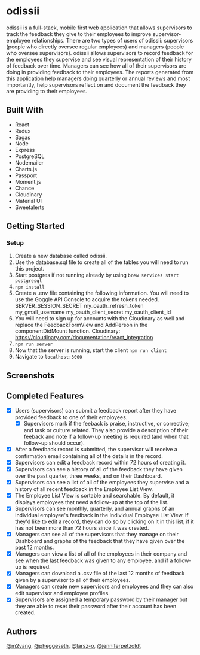 # odissii
odissii is a full-stack, mobile first web application that allows supervisors to track the feedback they give to their employees to improve supervisor-employee relationships. There are two types of users of odissii: supervisors (people who directly oversee regular employees) and managers (people who oversee supervisors). odissii allows supervisors to record feedback for the employees they supervise and see visual representation of their history of feedback over time. Managers can see how all of their supervisors are doing in providing feedback to their employees. The reports generated from this application help managers doing quarterly or annual reviews and most importantly, help supervisors reflect on and document the feedback they are providing to their employees.  

## Built With
* React
* Redux
* Sagas
* Node
* Express
* PostgreSQL
* Nodemailer
* Charts.js
* Passport
* Moment.js
* Chance 
* Cloudinary
* Material UI
* Sweetalerts

## Getting Started
### Setup
1. Create a new database called odissii.
2. Use the database.sql file to create all of the tables you will need to run this project.
3. Start postgres if not running already by using ``brew services start postgresql``
4. ``npm install``
5. Create a .env file containing the following information. You will need to use the Goggle API Console to acquire the tokens needed.
   SERVER_SESSION_SECRET
    my_oauth_refresh_token
    my_gmail_username
    my_oauth_client_secret 
    my_oauth_client_id
6. You will need to sign up for accounts with the Cloudinary as well and replace the FeedbackFormView and AddPerson in the componentDidMount function. 
    Cloudinary: https://cloudinary.com/documentation/react_integration 
7. ``npm run server``
8. Now that the server is running, start the client ``npm run client``
9. Navigate to ``localhost:3000``

## Screenshots

## Completed Features
- [x] Users (supervisors) can submit a feedback report after they have provided feedback to one of their employees. 
    - [x] Supervisors mark if the feeback is praise, instructive, or corrective; and task or culture related. They also provide a description of their feeback and note if a follow-up meeting is required (and when that follow-up should occur). 
- [x] After a feedback record is submitted, the supervisor will receive a confirmation email containing all of the details in the record. 
- [x] Supervisors can edit a feedback record within 72 hours of creating it. 
- [x] Supervisors can see a history of all of the feedback they have given over the past quarter, three weeks, and on their Dashboard. 
- [x] Supervisors can see a list of all of the employees they supervise and a history of all recent feedback in the Employee List View. 
- [x] The Employee List View is sortable and searchable. By default, it displays employees that need a follow-up at the top of the list.
- [x] Supervisors can see monthly, quarterly, and annual graphs of an individual employee's feedback in the Individual Employee List View. If they'd like to edit a record, they can do so by clicking on it in this list, if it has not been more than 72 hours since it was created.
- [x] Managers can see all of the supervisors that they manage on their Dashboard and graphs of the feedback that they have given over the past 12 months. 
- [x] Managers can view a list of all of the employees in their company and see when the last feedback was given to any employee, and if a follow-up is required.
- [x] Managers can download a .csv file of the last 12 months of feedback given by a supervisor to all of their employees.
- [x] Managers can create new supervisors and employees and they can also edit supervisor and employee profiles. 
- [x] Supervisors are assigned a temporary password by their manager but they are able to reset their password after their account has been created. 

## Authors
[@m2vang](https://github.com/m2vang), [@pheggeseth](https://github.com/pheggeseth), [@larsz-o](https://github.com/larsz-o), [@jenniferpetzoldt](https://github.com/jenniferpetzoldt)
